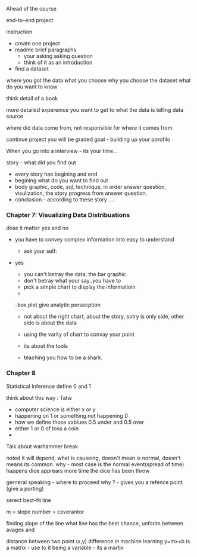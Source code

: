 





Ahead of the course 

end-to-end project 

instruction 
- create one project  
- readme brief paragraphs 
    - your asking asking question
    -   think of it as an introduction
- find a dataset




where you got the data
what you choose
why you choose the dataset
what do you want to know

think detail of a book


more detailed expereince 
you want to get to what the data is telling 
data source 

where did data come from, not responsible for where it comes from

continue project you will be graded 
goal - building up your porofilo 

When you go into a interview - its your time...

story - what did you find out 

- every story has begining and end
- begining what do you want to find out
- body graphic, code, sql, technique, in order answer question, visulization, 
  the story progress from answer question.
- conclusion - according to these story ....


### Chapter 7: Visualizing Data Distribuations
dose it matter
yes and no 
  - you have to convey complex information into easy to understand 
    - ask your self: 
  - yes 
    - you can't betray the data, the bar graphic 
    - don't betray what your say..you have to 
    - pick a simple chart to display the informatioin
    - 


    -box plot give analytic persecption 
    - not about the right chart, about the story, sotry is only side, other side is about the data
    - using the varity of chart to convay your point

    - its about the tools 
    - teaching you how to be a shark. 

### Chapter 8 

Statistical Inference 
define 0 and 1 

think about this way : Tatw 

- computer science is either x or y 
- happening on 1 or something not happening 0 
 - how we define those vablues 0.5 under and 0.5 over 
 - either 1 or 0 of toss a coin 
 - 

 Talk about warhammer
 break 

 noted 
  it will depend, what is causeing, doesn't mean is normal, doesn't means its common. 
  why - most case is the normal event(spread of time) happens 
    dice apprears more time the dice has been throw

 gerneral speaking - where to proceed
  why ?  - gives you a refence point (give a porting)

  serect best-fit line
  
  m = slope 
  number = coverantor



   finding slope of the line
   what line has the best chance, unforim between avages and

   distance between two point (x,y)
   difference in machine learning y=mx+b is a matrix 
    - use to it being a variable 
    - its a martix 



 









